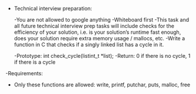 - Technical interview preparation:

    -You are not allowed to google anything
    -Whiteboard first
    -This task and all future technical interview prep tasks will include checks for the efficiency of your solution, i.e. is your solution’s runtime fast enough, does your solution require extra memory usage / mallocs, etc.
	-Write a function in C that checks if a singly linked list has a cycle in it.

    -Prototype: int check_cycle(listint_t *list);
    -Return: 0 if there is no cycle, 1 if there is a cycle

-Requirements:

   - Only these functions are allowed: write, printf, putchar, puts, malloc, free

